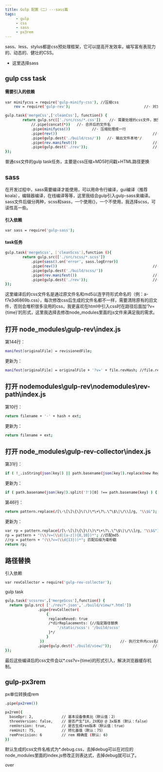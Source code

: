 ```yaml
---
title: Gulp 配置（二）---sass篇
tags:
     - gulp
     - css
     - sass
     - px3rem
---
```

sass、less、stylus都是css预处理框架，它可以提高开发效率，编写富有表现力的、动态的、健壮的CSS。

*  这里选择sass

## gulp css task

#### 需要引入的依赖
``` bash
var minifycss = require('gulp-minify-css'), //压缩css
    rev = require('gulp-rev');                                  //- 对文件名加MD5后缀
```
<!--more-->
``` bash
gulp.task('mergeCss',['cleanCss'], function() {                                //- 创建一个名为 mergeCss 的 task
        return gulp.src(['./src/css/*.css'])    //- 需要处理的css文件，放到一个字符串数组里
            //.pipe(concat(*))   //- 合并后的文件名
            .pipe(minifycss())          //- 压缩处理成一行
            .pipe(rev())                                            //- 文件名加MD5后缀
            .pipe(gulp.dest('./build/css/'))   //- 输出文件本地*/
            .pipe(rev.manifest())                                   //- 生成一个rev-manifest.json
            .pipe(gulp.dest('./rev'));                              //- 将 rev-manifest.json 保存到 rev 目录内
});
```
普通css文件的gulp task任务，主要是css压缩+MD5时间戳+HTML路径更换


## sass

在开发过程中，sass需要编译才能使用，可以用命令行编译，gui编译（推荐koala），编辑器编译，在线编译等等，这里我结合gulp引入gulp-sass来编译。
sass文件后缀分两种，scss和sass，一个使用{}，一个不使用，我选择scss，可读性高一些。
#### 引入依赖
``` bash
var sass = require('gulp-sass'); 
```
#### task任务

``` bash
gulp.task('mergeScss', ['cleanScss'],function (){
        return gulp.src(['./src/scss/*.scss'])
            .pipe(sass().on('error', sass.logError))
            .pipe(rev())                                            //- 文件名加MD5后缀
            .pipe(gulp.dest('./build/scss/'))
            .pipe(rev.manifest())                                   //- 生成一个rev-manifest.json
            .pipe(gulp.dest('./rev'));                              //- 将 rev-manifest.json 保存到 rev 目录内
});
```

这里编译后的css文件名是通过原文件名和md5以连字符形式命名的（例：a-f7e3d6869b.css），每次修改css后生成的文件名都不一样，需要清除原有的旧文件，否则会堆积很多没用的css，我更喜欢在html中引入css时在路径后面加‘?v={time}’的形式，这里我选择去修改node_modules里面的js文件来满足我的需求。

## 打开 node_modules\gulp-rev\index.js

第144行：
``` bash
manifest[originalFile] = revisionedFile;
```
更新为：
``` bash
manifest[originalFile] = originalFile + '?v=' + file.revHash; //file.revHash是md5字符串，可以换成new Date().getTime()来获取当前时间的毫秒戳
```

## 打开 nodemodules\gulp-rev\nodemodules\rev-path\index.js

第10行：
``` bash
return filename + '-' + hash + ext;
```
更新为：
``` bash
return filename + ext;
```

## 打开 node_modules\gulp-rev-collector\index.js

第31行：
``` bash
if ( !_.isString(json[key]) || path.basename(json[key]).replace(new RegExp( opts.revSuffix ), '' ) !==  path.basename(key) ) {
```
更新为：
``` bash
if ( path.basename(json[key]).split('?')[0] !== path.basename(key) ) {
```

第46行：
``` bash
return pattern.replace(/[\-\[\]\{\}\(\)\*\+\?\.\^\$\|\/\\]/g, "\\$&");
```
更新为：
``` bash
var rp = pattern.replace(/[\-\[\]\{\}\(\)\*\+\?\.\^\$\|\/\\]/g, "\\$&");
rp = pattern + "(\\?v=(\\d|[a-z]){8,10})*"; //匹配md5
//rp = pattern + "(\\?v=(\\d{13}))*"; 匹配后缀为毫秒戳
return rp;
```

## 路径替换

引入依赖
``` bash
var revCollector = require('gulp-rev-collector'); 
```
gulp task

``` bash
gulp.task('scssrev',['mergeScss'],function() {
  return gulp.src( ['./rev/*.json','./build/view/*.html'])                                    //- 读取 rev-manifest.json 文件以及需要进行css名替换的文件
               .pipe(revCollector(
                   {
                    replaceReved: true
                    /*dirReplacements: {//指定路径替换
                        '/static/scss': '/build/scss'
                    }*/
                   }
                ))                                   //- 执行文件内css名的替换
               .pipe(gulp.dest("./build/view/"));                   //- 替换后的文件输出的目录    
});
```
最后这些编译后的css文件会以*.css?v={time}的形式引入，解决浏览器缓存机制。

## gulp-px3rem

px单位转换成rem
``` bash
.pipe(px2rem())

px2rem({
  baseDpr: 2,             // 基本设备像素比（默认值：2）
  threeVersion: false,    // 是否产生“1X，2X和@ @ 3x版本（默认：false）
  remVersion: true,       // 是否生成rem版本（默认值：true）
  remUnit: 75,            // 转化基值（默认：75）
  remPrecision: 6         // rem 精确度 (默认: 6)
})
```
默认生成的css文件名格式为*.debug.css，去掉debug可以在对应的node_modules里面的index.js修改正则表达式，去掉debug就可以了。


over